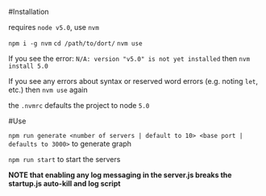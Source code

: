 #Installation

requires `node v5.0`, use `nvm`

`npm i -g nvm`
`cd /path/to/dort/`
`nvm use`

If you see the error:  `N/A: version "v5.0" is not yet installed` then `nvm install 5.0`

If you see any errors about syntax or reserved word errors (e.g. noting `let`, etc.) then `nvm use` again 

the `.nvmrc` defaults the project to node `5.0`

#Use

`npm run generate <number of servers | default to 10> <base port | defaults to 3000>` to generate graph

`npm run start` to start the servers

__NOTE that enabling any log messaging in the server.js breaks the startup.js auto-kill and log script__

